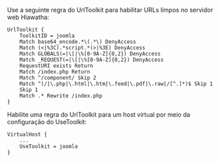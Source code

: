 <!-- Filename: Enabling_Search_Engine_Friendly_(SEF)_URLs_on_Hiawatha / Display title: Habilitando URLs amigáveis para mecanismos de buscas (SEF) no Hiawatha -->

Use a seguinte regra do UrlToolkit para habilitar URLs limpos no
servidor web Hiawatha:

    UrlToolkit {
        ToolkitID = joomla
        Match base64_encode.*\(.*\) DenyAccess
        Match (<|%3C).*script.*(>|%3E) DenyAccess
        Match GLOBALS(=|\[|\%[0-9A-Z]{0,2}) DenyAccess
        Match _REQUEST(=|\[|\%[0-9A-Z]{0,2}) DenyAccess
        RequestURI exists Return
        Match /index.php Return
        Match ^/component/ Skip 2
        Match ^(/|\.php|\.html|\.htm|\.feed|\.pdf|\.raw|/[^.]*)$ Skip 1
        Skip 1
        Match .* Rewrite /index.php
    }

Habilite uma regra do UrlToolkit para um host virtual por meio da
configuração do UseToolkit:

    VirtualHost {
        ...
        UseToolkit = joomla
    }
